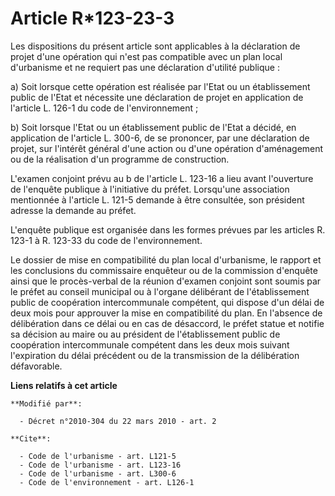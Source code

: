 # Article R*123-23-3

Les dispositions du présent article sont applicables à la déclaration de projet d'une opération qui n'est pas compatible avec
un plan local d'urbanisme et ne requiert pas une déclaration d'utilité publique : 

a) Soit lorsque cette opération est réalisée par l'Etat ou un établissement public de l'Etat et nécessite une déclaration de
projet en application de l'article L. 126-1 du code de l'environnement ; 

b) Soit lorsque l'Etat ou un établissement public de l'Etat a décidé, en application de l'article L. 300-6, de se prononcer,
par une déclaration de projet, sur l'intérêt général d'une action ou d'une opération d'aménagement ou de la réalisation d'un
programme de construction.

L'examen conjoint prévu au b de l'article L. 123-16 a lieu avant l'ouverture de l'enquête publique à l'initiative du préfet.
Lorsqu'une association mentionnée à l'article L. 121-5 demande à être consultée, son président adresse la demande au préfet.

L'enquête publique est organisée dans les formes prévues par les articles R. 123-1 à R. 123-33 du code de l'environnement. 

Le dossier de mise en compatibilité du plan local d'urbanisme, le rapport et les conclusions du commissaire enquêteur ou de
la commission d'enquête ainsi que le procès-verbal de la réunion d'examen conjoint sont soumis par le préfet au conseil
municipal ou à l'organe délibérant de l'établissement public de coopération intercommunale compétent, qui dispose d'un délai
de deux mois pour approuver la mise en compatibilité du plan. En l'absence de délibération dans ce délai ou en cas de
désaccord, le préfet statue et notifie sa décision au maire ou au président de l'établissement public de coopération
intercommunale compétent dans les deux mois suivant l'expiration du délai précédent ou de la transmission de la délibération
défavorable.

**Liens relatifs à cet article**

	**Modifié par**:

	  - Décret n°2010-304 du 22 mars 2010 - art. 2

	**Cite**:

	  - Code de l'urbanisme - art. L121-5
	  - Code de l'urbanisme - art. L123-16
	  - Code de l'urbanisme - art. L300-6
	  - Code de l'environnement - art. L126-1
